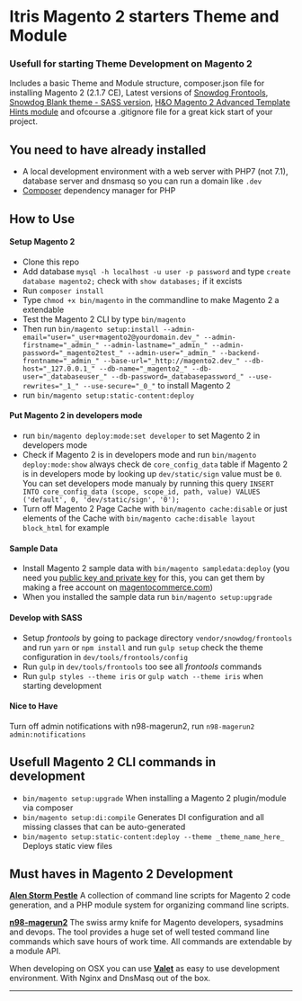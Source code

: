 # Itris Magento 2 starters Theme and Module

### Usefull for starting Theme Development on Magento 2

Includes a basic Theme and Module structure, composer.json file for installing Magento 2 (2.1.7 CE), Latest versions of [Snowdog Frontools](https://github.com/SnowdogApps/magento2-frontools), [Snowdog Blank theme - SASS version](https://github.com/SnowdogApps/magento2-theme-blank-sass), [H&O Magento 2 Advanced Template Hints module](https://github.com/ho-nl/magento2-Ho_Templatehints) and ofcourse a .gitignore file for a great kick start of your project.



## You need to have already installed
* A local development environment with a web server with PHP7 (not 7.1), database server and dnsmasq so you can run a domain like `.dev`
* [Composer](https://getcomposer.org/) dependency manager for PHP



## How to Use

#### Setup Magento 2
* Clone this repo
* Add database `mysql -h localhost -u user -p password` and type `create  database magento2;` check with `show databases;` if it excists
* Run `composer install`
* Type `chmod +x bin/magento` in the commandline to make Magento 2 a extendable
* Test the Magento 2 CLI by type `bin/magento`
* Then run `bin/magento setup:install --admin-email="user="_user+magento2@yourdomain.dev_" --admin-firstname="_admin_" --admin-lastname="_admin_" --admin-password="_magento2test_" --admin-user="_admin_" --backend-frontname="_admin_" --base-url="_http://magento2.dev_" --db-host="_127.0.0.1_" --db-name="_magento2_" --db-user="_databaseuser_" --db-password=_databasepassword_" --use-rewrites="_1_" --use-secure="_0_"` to install Magento 2
* run `bin/magento setup:static-content:deploy`

#### Put Magento 2 in developers mode
* run `bin/magento deploy:mode:set developer` to set Magento 2 in developers mode
* Check if Magento 2 is in developers mode and run `bin/magento deploy:mode:show` always check de `core_config_data` table if Magento 2 is in developers mode by looking up `dev/static/sign` value must be `0`. You can set developers mode manualy by running this query `INSERT INTO core_config_data (scope, scope_id, path, value) VALUES ('default', 0, 'dev/static/sign', '0');`
* Turn off Magento 2 Page Cache with `bin/magento cache:disable` or just elements of the Cache with `bin/magento cache:disable layout block_html` for example

#### Sample Data
* Install Magento 2 sample data with `bin/magento sampledata:deploy` (you need you [public key and private key](https://www.magentocommerce.com/magento-connect/customerdata/accessKeys/list/) for this, you can get them by making a free account on [magentocommerce.com](https://www.magentocommerce.com/magento-connect/customer/account/login/))
* When you installed the sample data run `bin/magento setup:upgrade`

#### Develop with SASS
* Setup _frontools_ by going to package directory `vendor/snowdog/frontools` and run `yarn` or `npm install` and run `gulp setup` check the theme configuration in `dev/tools/frontools/config`
* Run `gulp` in `dev/tools/frontools` too see all _frontools_ commands
* Run `gulp styles --theme iris` or `gulp watch --theme iris` when starting development

#### Nice to Have
Turn off admin notifications with n98-magerun2, run `n98-magerun2 admin:notifications`



## Usefull Magento 2 CLI commands in development
* `bin/magento setup:upgrade` When installing a Magento 2 plugin/module via composer
* `bin/magento setup:di:compile` Generates DI configuration and all missing classes that can be auto-generated
* `bin/magento setup:static-content:deploy --theme _theme_name_here_` Deploys static view files



## Must haves in Magento 2 Development 

**[Alen Storm Pestle](https://github.com/astorm/pestle)** A collection of command line scripts for Magento 2 code generation, and a PHP module system for organizing command line scripts.

**[n98-magerun2](https://github.com/netz98/n98-magerun2)** The swiss army knife for Magento developers, sysadmins and devops. The tool provides a huge set of well tested command line commands which save hours of work time. All commands are extendable by a module API. 

When developing on OSX you can use **[Valet](https://laravel.com/docs/master/valet)** as easy to use development environment. With Nginx and DnsMasq out of the box.



---

